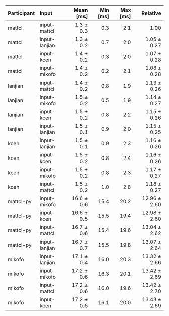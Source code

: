 | Participant | Input | Mean [ms] | Min [ms] | Max [ms] | Relative |
|:---|:---|---:|---:|---:|---:|
| mattcl | input-mattcl | 1.3 ± 0.3 | 0.3 | 2.1 | 1.00 |
| mattcl | input-lanjian | 1.3 ± 0.2 | 0.7 | 2.0 | 1.05 ± 0.27 |
| mattcl | input-kcen | 1.4 ± 0.2 | 0.3 | 2.0 | 1.07 ± 0.28 |
| mattcl | input-mikofo | 1.4 ± 0.2 | 0.2 | 2.1 | 1.08 ± 0.28 |
| lanjian | input-mattcl | 1.4 ± 0.2 | 0.8 | 1.9 | 1.13 ± 0.26 |
| lanjian | input-mikofo | 1.5 ± 0.2 | 0.5 | 1.9 | 1.14 ± 0.27 |
| lanjian | input-kcen | 1.5 ± 0.2 | 0.8 | 2.2 | 1.15 ± 0.26 |
| lanjian | input-lanjian | 1.5 ± 0.1 | 0.9 | 2.0 | 1.15 ± 0.25 |
| kcen | input-lanjian | 1.5 ± 0.1 | 0.9 | 2.3 | 1.16 ± 0.26 |
| kcen | input-kcen | 1.5 ± 0.2 | 0.8 | 2.4 | 1.16 ± 0.26 |
| kcen | input-mikofo | 1.5 ± 0.2 | 0.8 | 2.3 | 1.17 ± 0.27 |
| kcen | input-mattcl | 1.5 ± 0.2 | 1.0 | 2.8 | 1.18 ± 0.27 |
| mattcl-py | input-mikofo | 16.6 ± 0.6 | 15.4 | 20.2 | 12.96 ± 2.60 |
| mattcl-py | input-kcen | 16.6 ± 0.5 | 15.5 | 19.4 | 12.98 ± 2.60 |
| mattcl-py | input-mattcl | 16.7 ± 0.6 | 15.4 | 19.6 | 13.04 ± 2.62 |
| mattcl-py | input-lanjian | 16.7 ± 0.7 | 15.5 | 19.8 | 13.07 ± 2.64 |
| mikofo | input-lanjian | 17.1 ± 0.4 | 16.0 | 20.3 | 13.32 ± 2.66 |
| mikofo | input-mikofo | 17.2 ± 0.6 | 16.3 | 20.1 | 13.42 ± 2.69 |
| mikofo | input-mattcl | 17.2 ± 0.6 | 16.0 | 19.6 | 13.42 ± 2.70 |
| mikofo | input-kcen | 17.2 ± 0.5 | 16.1 | 20.0 | 13.43 ± 2.69 |
